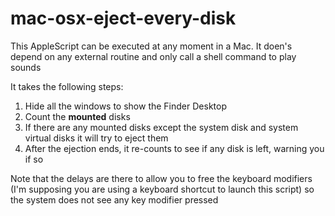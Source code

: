 # mac-osx-eject-every-disk

This AppleScript can be executed at any moment in a Mac.
It doen's depend on any external routine and only call a shell command to
  play sounds



It takes the following steps:

1. Hide all the windows to show the Finder Desktop
2. Count the **mounted** disks
3. If there are any mounted disks except the system disk and system virtual
   disks it will try to eject them
4. After the ejection ends, it re-counts to see if any disk is left, warning you if so

Note that the delays are there to allow you to free the keyboard modifiers
(I'm supposing you are using a keyboard shortcut to launch this script) so
the system does not see any key modifier pressed
